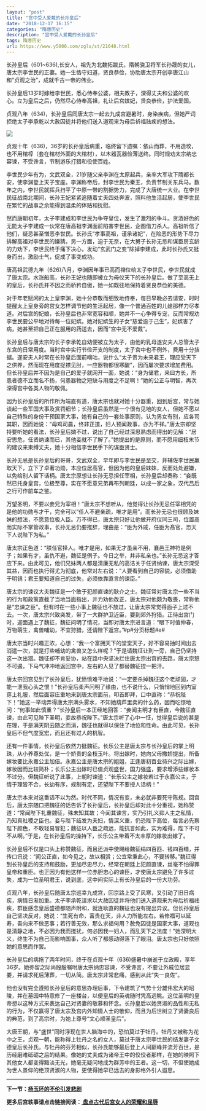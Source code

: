 ```yaml
---
layout: "post"
title: "宫中受人爱戴的长孙皇后"
date: "2018-12-17 16:15"
categories: "隋唐历史"
description: "宫中受人爱戴的长孙皇后"
tags: 隋唐历史
url: https://www.y5000.com/zgls/st/21648.html
---
```






长孙皇后（601~636),长安人，祖先为北魏拓跋氏，隋朝骁卫将军长孙晟的女儿，唐太宗李世民的正妻。她一生恪守妇道，贤良恭俭，协助唐太宗开创李唐江山和“贞观之治”，成就千古一帝的伟业。

长孙皇后13岁时嫁给李世民，悉心侍奉公婆，相夫教子，深得丈夫和公婆的欢心。立为皇后之后，仍然尽心侍奉高祖，礼让后宫嫔妃，贤良恭俭，护法爱国。

贞观八年（634)，长孙皇后同唐太宗一起去九成宫避暑时，身染疾病，但她严词拒绝太子李承乾以大赦囚徒并将他们送入道观来为母后祈福祛疾的想法。

![](https://img.y5000.com/uploads/allimg/170517/8-1F51G1142W20.jpg)

贞观十年（636)，36岁的长孙皇后病重，临终留下遗嘱：依山而葬，不用造坟，也不用棺椁（套在棺材外面的大棺材），以木器瓦器俭薄送终。同时规劝太宗纳忠容谏，不受谗言，节制游乐打猎和役使百姓。

李世民少年有为，文武双全，21岁随父亲李渊在太原起兵，亲率大军攻下隋都长安，使李渊登上天子宝座。李渊称帝后，封李世民为秦王，负责节制关东兵马。数年之内，李世民就挥兵扫平了中原一带的割据势力，完成了大唐统一大业。在李世民征战南北期间，长孙王妃紧紧追随着丈夫四处奔波，照料他生活起居，使李世民在繁忙的战事之余能得到温柔的体贴和抚慰。

然而唐朝初年，太子李建成和李世民为争夺皇位，发生了激烈的争斗。贪酒好色的无能太子李建成一伙常在唐高祖李渊面前陷害李世民，企图借刀杀人。高祖听信了他们，疑忌甚至憎恶李世民。长孙氏“孝事高祖，谨承诸妃”，在险恶的形势下尽力排解高祖对李世民的嫌猜。另一方面，迫于无奈，在大舅子长孙无忌和谋臣房玄龄的力劝下，李世民终于痛下决心，发动“玄武门之变”除掉李建成，此时长孙氏又挺身而出，激励士气，促成了事变成功。

唐高祖武德九年（626)八月，李渊因年事已高而禅位给太子李世民，李世民就成了唐太宗。水涨船高，长孙王妃也随即被立为母仪天下的长孙皇后。做了至高无上的皇后，长孙氏并不因之而骄矜自傲，她一如既往地保持着贤良恭俭的美德。

对于年老赋闲的太上皇李渊，她十分恭敬而细致地侍奉，每日早晚必去请安，时时提醒太上皇身旁的宫女怎样调节他的生活起居，像一个普通百姓的儿媳那样力尽孝道。对后宫的妃娘，长孙皇后也非常宽容和顺，她并不一心争得专宠，反而常规劝李世民要公平地对待每一位妃嫔。她对妃嫔生的子女“慈爱逾于己生”，妃嫔害了病，她甚至把自己正在服用的药送去，因而“宫中无不爱戴”。

长孙皇后与唐太宗的长子李承乾自幼便被立为太子，由他的乳母遂安夫人总管太子东宫的日常用度。当时宫中实行节俭开支的制度，太子宫中也不例外，费用十分拮据。遂安夫人时常在长孙皇后面前嘀咕，说什么“太子贵为未来君王，理应受天下之供养，然而现在用度捉襟见肘，一应器物都很寒酸”，因而屡次要求增加费用。但长孙皇后并不因为是自己的爱子就网开一面，她说：“身为储君，来曰方长，所患者德不立而名不扬，何患器物之短缺与用度之不足啊！”她的公正与明智，再次深得宫中各类人物的敬佩。

因为长孙皇后的所作所为端直有道，唐太宗也就对她十分器重，回到后宫，常与她谈起一些军国大事及赏罚细节；长孙皇后虽然是一个很有见地的女人，但她不愿以自己特殊的身份干预国家大事，她有自己的一套处事原则，认为男女有别，应各司其职，因而她说：“母鸡司晨，终非正道，妇人预闻政事，亦为不祥。”唐太宗却坚持要听她的看法，长孙皇后拗不过，说出了自己经过深思熟虑而得出的见解：“居安思危，任贤纳谏而已，其他妾就不了解了。”她提出的是原则，而不愿用细枝末节的建议来束缚丈夫，她十分相信李世民手下的谋臣贤士。

长孙无忌是长孙皇后的哥哥，文武双全，早年即与李世民是至交，并辅佐李世民赢取天下，立下了卓著功勋，本应位居高官，但因为他的皇后妹妹，反而处处避嫌，以免给别人留下话柄。唐太宗原想让长孙无忌担任宰相，长孙皇后却奏称：“妾既然已托身皇宫，位极至尊，实在不愿意兄弟再布列朝廷，以成一家之象，汉代吕后之行可作前车之鉴。

万望圣明，不要以妾兄为宰相！”唐太宗不想听从，他觉得让长孙无忌任宰相凭的是他的功勋与才干，完全可以“任人不避亲疏，唯才是用”。而长孙无忌也很顾及妹妹的想法，不愿意位极人臣。万不得已，唐太宗只好让他做开府仪同三司，位置高而实际不掌管政事，长孙无忌仍要推辞，理由是：“臣为外戚，任臣为髙官，恐天下人说陛下为私。”

唐太宗正色道：“朕任官择人。唯才是用，如果无才虽亲不用，襄邑王神符是例子；如果有才，虽仇不避，魏征是例子。今日之举，并非私亲也。”长孙无忌这才答应下来。由此可见，他们兄妹两人都是清廉无私的高洁关于任贤纳谏，唐太宗深受其益，因而也执行得尤为彻底，他常对左右说：“人要看到自己的容貌，必须借助于明镜；君王要知道自己的过失，必须依靠直言的谏臣。”

唐太宗的谏议大夫魏征是一个敢于犯颜直谏的耿介之士。魏征常对唐太宗一些不当的行为和政策直截了当地当面指出，并力劝他改正，唐太宗对他颇为敬畏，常称他是“忠谏之臣”。但有时在一些小事上魏征也不放过，让唐太宗常觉得面子上过不去。一次，唐太宗兴致突发，带了一大群护卫近臣，要到郊外狩猎。正待出宫门时，迎面遇上了魏征，魏征问明了情况，当即对唐太宗进言道：“眼下时值仲春，万物萌生，禽兽哺幼，不宜狩猎，还请陛下返宫。”#p#分页标题#e#

唐太宗当时兴趣正浓，心想：“我一个富拥天下的堂堂天子，好不容易抽时间出去消遣一次，就是打些哺幼的禽兽又怎么样呢？”于是请魏征让到一旁，自己仍坚持这一次出猎。魏征却不肯妥协，站在路中央坚决拦住唐太宗出宫的去路，唐太宗怒不可遏，下马气冲冲地返回宫中，左右的人见了都替魏征捏一把汗。

唐太宗回宫见到了长孙皇后，犹愤愤难平地说：“一定要杀掉魏征这个老顽固，才能一泄我心头之恨！”长孙皇后柔声问明了缘由，也不说什么，只悄悄地回到内室穿上礼服，然后面容庄重地来到唐太宗面前，叩首即拜，口中直称：“恭祝陛下！”她这一举动弄得唐太宗满头雾水，不知她葫芦里卖的什么药，因而吃惊地问：“何事如此慎重？”长孙皇后一本正经地回答：“妾闻主明才有臣直，今魏征直谏，由此可见陛下圣明，妾故恭祝陛下。”唐太宗听了心中一怔，觉得皇后说的甚是在理，于是满天阴云随之而消，魏征也就得以保住了地位和性命。由此可见，长孙皇后不但气度宽宏，而且还有过人的机智。

还有一件事情，长孙皇后依然力挺魏征。长乐公主是唐太宗与长孙皇后的掌上明珠，从小养尊处优，是一个娇贵的金枝玉叶。将出嫁时，她向父母撒娇提出，所备嫁妆要比永嘉公主加倍。永嘉公主是唐太宗的姐姐，正逢唐初百业待兴之际出嫁，嫁妆因而比较简朴；长乐公主出嫁时已值贞观盛世，国力强盛，要求增添些嫁妆本不过分。但魏征听说了此事，上朝时谏道：“长乐公主之嫁妆若过于永嘉公主，于情于理皆不合，长幼有序，规制有定，还望陛下不要授人话柄！”

唐太宗本来对这番话不以为然。时代不同，情况有变，未必就非要死守陈规。回宫后，唐太宗随口把魏征的话告诉了长孙皇后，长孙皇后却对此十分重视，她称赞道：“常闻陛下礼重魏征，殊未知其故；今闻其谏言，实乃引礼义抑人主之私情，乃知真社稷之臣也。妾与陛下结发为夫妇，情深义重，仍恐陛下高位，每言必先察陛下颜色，不敢轻易冒犯；魏征以人臣之疏远，能抗言如此，实为难得，陛下不可不从啊。”于是，在长孙皇后的操持下，长乐公主带着不太丰厚的嫁妆出嫁了。

长孙皇后不仅是口头上称赞魏征，而且还派中使赐给魏征绢四百匹、钱四百缗，并传口讯说：“闻公正直，如今见之，故以相赏；公宜常秉此心，不要转移。”魏征得到长孙皇后的支持和鼓励，更加尽忠尽力，经常在朝廷上犯颜直谏，丝毫不怕得罪皇帝和重臣。也正因为有他这样一位赤胆忠心的谏臣，才使唐太宗避免了许多过失，成为一位圣明君王，说到底，这中间实际上有长孙皇后的一份大功劳。

贞观八年，长孙皇后随唐太宗巡幸九成宫，回京路上受了风寒，又引动了旧日病疾，病情日渐加重。太子李承乾请求以大赦囚徒并将他们送入道观来为母后祈福祛疾，群臣感念皇后盛德都随声附和，就连耿直的魏征也没有提出异议。但长孙皇后自己坚决反对，她说：“生死有命，富贵在天，非人力所能左右。若修福可以延寿，吾向来不做恶事；若行善无效，那么求福何用？赦免囚徒是国家大事，道观也是清静之地，不必因为我而搅扰，何必因我一妇人，而乱天下之法度！”她深明大义，终生不为自己而影响国事，众人听了都感动得落下了眼泪。唐太宗也只好依照她的意思而作罢。

长孙皇后的病拖了两年时间，终于在贞观十年（636)盛暑中崩逝于立政殿，享年36岁。她弥留之际尚殷殷嘱咐唐太宗纳忠容谏，不受谗言，不要让外戚位居显要，并请求死后薄葬，一切从简。唐太宗非常悲痛，感到从此“失一良佐”。

他也没有完全遵照长孙皇后的意思办理后事，下令建筑了气势十分雄伟宏大的昭陵，并在墓园中特意修了一座楼台，以便皇后的英魂随时凭高远眺。这位圣明的皇帝想以这种方式来表达自己对贤妻的敬慕和怀念。长孙皇后以她贤淑的品性和无私的行为，不仅赢得了唐太宗及宫内外知情人士的敬仰，而且为后世树立了贤妻良后的典范，到了高宗时，为她上尊号“文心顺圣皇后”。

大唐王朝，与“盛世”同时浮现在世人脑海中的，恐怕莫过于牡丹。牡丹又被称为花中之王，贞观一朝，能称得上牡丹之名的女人，莫过于唐太宗李世民的结发妻子文德皇后长孙氏。与牡丹的芬芳相似，长孙氏能够最后登上人间巅峰并流芳百世，是历经磨难砥砺之后的结果。像她的丈夫成为诸帝王中的佼佼者那样，在她的映照下其他女人都变得黯淡无光，她毫无疑问地成为群芳中的王者。这一切，不但使她成为世人景仰的绝顶贤淑的人物，更使得她早已远去的身影格外引人遐思。

* * *

**下一节：[杨玉环的不伦引发悲剧](https://www.y5000.com/zgls/st/21652.html)**

**更多后宫轶事请点击链接阅读：[ 盘点古代后宫女人的荣耀和屈辱](https://www.y5000.com/zgls/21667.html)**

